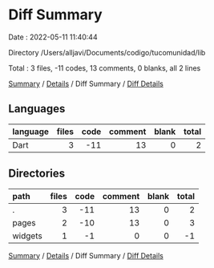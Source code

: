 # Diff Summary

Date : 2022-05-11 11:40:44

Directory /Users/alljavi/Documents/codigo/tucomunidad/lib

Total : 3 files,  -11 codes, 13 comments, 0 blanks, all 2 lines

[Summary](results.md) / [Details](details.md) / Diff Summary / [Diff Details](diff-details.md)

## Languages
| language | files | code | comment | blank | total |
| :--- | ---: | ---: | ---: | ---: | ---: |
| Dart | 3 | -11 | 13 | 0 | 2 |

## Directories
| path | files | code | comment | blank | total |
| :--- | ---: | ---: | ---: | ---: | ---: |
| . | 3 | -11 | 13 | 0 | 2 |
| pages | 2 | -10 | 13 | 0 | 3 |
| widgets | 1 | -1 | 0 | 0 | -1 |

[Summary](results.md) / [Details](details.md) / Diff Summary / [Diff Details](diff-details.md)